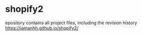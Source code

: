# shopify2
epository contains all project files, including the revision history
https://jamanhh.github.io/shopify2/
